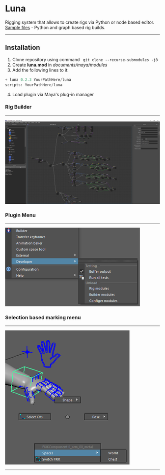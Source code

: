 # Luna
Rigging system that allows to create rigs via Python or node based editor. <br>
[Sample files](https://github.com/S0nic014/luna_sample_files) - Python and graph based rig builds.

---
## Installation
1. Clone repository using command
``` git clone --recurse-submodules -j8```
2. Create **luna.mod** in *documents/maya/modules*
3. Add the following lines to it:

```python
+ luna 0.2.3 YourPathHere/luna
scripts: YourPathHere/luna
```
4. Load plugin via Maya's plug-in manager
   

   

### Rig Builder
---
![Luna builder](docs/luna_builder.png)

### Plugin Menu
---
![Luna menu](docs/luna_menu.png)
### Selection based marking menu
---
![Luna marking menu](docs/luna_marking_menu.png)

---
